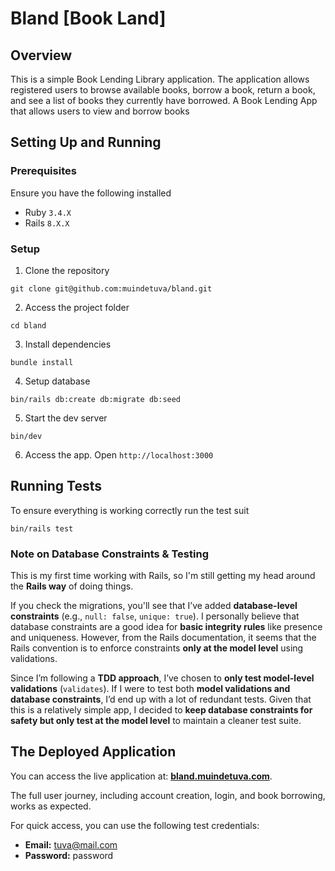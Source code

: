 # Bland [Book Land]

## Overview
This is a simple Book Lending Library application. The application allows registered users to browse available books, borrow a book, return a book, and see a list of books they currently have borrowed.
A Book Lending App that allows users to view and borrow books

## Setting Up and Running

### Prerequisites
Ensure you have the following installed
- Ruby `3.4.X`
- Rails `8.X.X`

### Setup
1. Clone the repository
```
git clone git@github.com:muindetuva/bland.git
```

2. Access the project folder
```
cd bland
```

3. Install dependencies
```
bundle install
```
4. Setup database
```
bin/rails db:create db:migrate db:seed
```
5. Start the dev server
```
bin/dev
```
6. Access the app. Open `http://localhost:3000`


## Running Tests
To ensure everything is working correctly run the test suit
```
bin/rails test
```


### Note on Database Constraints & Testing  

This is my first time working with Rails, so I'm still getting my head around the **Rails way** of doing things.  

If you check the migrations, you'll see that I’ve added **database-level constraints** (e.g., `null: false`, `unique: true`). I personally believe that database constraints are a good idea for **basic integrity rules** like presence and uniqueness. However, from the Rails documentation, it seems that the Rails convention is to enforce constraints **only at the model level** using validations.  

Since I’m following a **TDD approach**, I’ve chosen to **only test model-level validations** (`validates`). If I were to test both **model validations and database constraints**, I’d end up with a lot of redundant tests. Given that this is a relatively simple app, I decided to **keep database constraints for safety but only test at the model level** to maintain a cleaner test suite.  

## The Deployed Application

You can access the live application at: **[bland.muindetuva.com](https://bland.muindetuva.com)**.

The full user journey, including account creation, login, and book borrowing, works as expected.

For quick access, you can use the following test credentials:
- **Email:** tuva@mail.com
- **Password:** password


